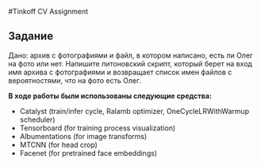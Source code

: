 #Tinkoff CV Assignment

## Задание
Дано: архив с фотографиями и файл, в котором написано, есть ли Олег на фото или нет.
Напишите питоновский скрипт, который берет на вход имя архива с фотографиями и возвращает список имен файлов с вероятностями, что на фото есть Олег. 

**В ходе работы были использованы следующие средства:**
- Catalyst (train/infer cycle, Ralamb optimizer, OneCycleLRWithWarmup scheduler)
- Tensorboard (for training process visualization)
- Albumentations (for image transforms)
- MTCNN (for head crop)
- Facenet (for pretrained face embeddings)
